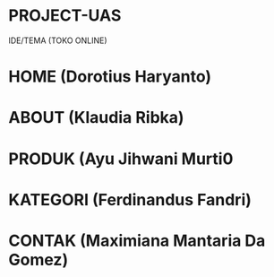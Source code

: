 # PROJECT-UAS
IDE/TEMA (TOKO ONLINE) 
# HOME (Dorotius Haryanto)
# ABOUT (Klaudia Ribka)
# PRODUK (Ayu Jihwani Murti0
# KATEGORI (Ferdinandus Fandri)
# CONTAK (Maximiana Mantaria Da Gomez)

